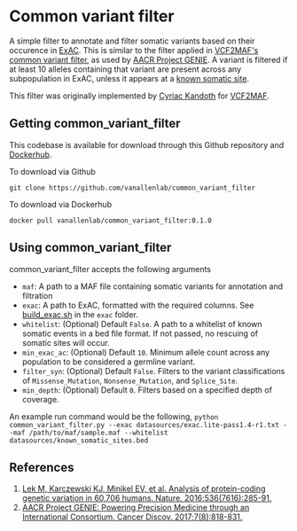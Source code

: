 # Common variant filter
A simple filter to annotate and filter somatic variants based on their occurence in [ExAC](http://exac.broadinstitute.org/). This is similar to the filter applied in [VCF2MAF's common variant filter](https://github.com/mskcc/vcf2maf/blob/master/docs/vep_maf_readme.txt), as used by [AACR Project GENIE](http://cancerdiscovery.aacrjournals.org/content/7/8/818). A variant is filtered if at least 10 alleles containing that variant are present across any subpopulation in ExAC, unless it appears at a [known somatic site](https://github.com/mskcc/vcf2maf/blob/v1.6.12/data/known_somatic_sites.bed). 

This filter was originally implemented by [Cyriac Kandoth](https://github.com/ckandoth) for [VCF2MAF](https://github.com/mskcc/vcf2maf). 

## Getting common_variant_filter
This codebase is available for download through this Github repository and [Dockerhub](https://hub.docker.com/r/vanallenlab/common_variant_filter/).

To download via Github
```
git clone https://github.com/vanallenlab/common_variant_filter
```

To download via Dockerhub
```
docker pull vanallenlab/common_variant_filter:0.1.0
```

## Using common_variant_filter
common_variant_filter accepts the following arguments
- `maf`: A path to a MAF file containing somatic variants for annotation and filtration
- `exac`: A path to ExAC, formatted with the required columns. See [build_exac.sh]() in the `exac` folder. 
- `whitelist`: (Optional) Default `False`. A path to a whitelist of known somatic events in a bed file format. If not passed, no rescuing of somatic sites will occur.
- `min_exac_ac`: (Optional) Default `10`. Minimum allele count across any population to be considered a germline variant. 
- `filter_syn`: (Optional) Default `False`. Filters to the variant classifications of `Missense_Mutation`, `Nonsense_Mutation`, and `Splice_Site`. 
- `min_depth`: (Optional) Default `0`. Filters based on a specified depth of coverage. 

An example run command would be the following,
`python common_variant_filter.py --exac datasources/exac.lite-pass1.4-r1.txt --maf /path/to/maf/sample.maf --whitelist datasources/known_somatic_sites.bed` 

## References
1. [Lek M, Karczewski KJ, Minikel EV, et al. Analysis of protein-coding genetic variation in 60,706 humans. Nature. 2016;536(7616):285-91.](https://www.nature.com/articles/nature19057)
2. [AACR Project GENIE: Powering Precision Medicine through an International Consortium. Cancer Discov. 2017;7(8):818-831.](http://cancerdiscovery.aacrjournals.org/content/7/8/818)
